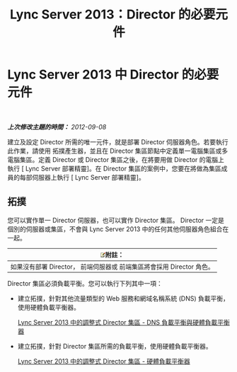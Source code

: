 ﻿---
title: Lync Server 2013：Director 的必要元件
TOCTitle: Director 的必要元件
ms:assetid: 15c7c8d4-b93f-4386-b2d1-d76dab8f801e
ms:mtpsurl: https://technet.microsoft.com/zh-tw/library/Gg398228(v=OCS.15)
ms:contentKeyID: 49290196
ms.date: 08/10/2015
mtps_version: v=OCS.15
ms.translationtype: HT
---

# Lync Server 2013 中 Director 的必要元件

 

_**上次修改主題的時間：** 2012-09-08_

建立及設定 Director 所需的唯一元件，就是部署 Director 伺服器角色。若要執行此作業，請使用 拓撲產生器，並且在 Director 集區節點中定義單一電腦集區或多電腦集區。定義 Director 或 Director 集區之後，在將要用做 Director 的電腦上執行 \[ Lync Server 部署精靈\]。在 Director 集區的案例中，您要在將做為集區成員的每部伺服器上執行 \[ Lync Server 部署精靈\]。

## 拓撲

您可以實作單一 Director 伺服器，也可以實作 Director 集區。 Director 一定是個別的伺服器或集區，不會與 Lync Server 2013 中的任何其他伺服器角色組合在一起。

<table>
<thead>
<tr class="header">
<th><img src="images/Gg398811.note(OCS.15).gif" title="note" alt="note" />附註：</th>
</tr>
</thead>
<tbody>
<tr class="odd">
<td>如果沒有部署 Director， 前端伺服器或 前端集區將會採用 Director 角色。</td>
</tr>
</tbody>
</table>


Director 集區必須負載平衡。您可以執行下列其中一項：

  - 建立拓撲，針對其他流量類型的 Web 服務和網域名稱系統 (DNS) 負載平衡，使用硬體負載平衡器。
    
    [Lync Server 2013 中的調整式 Director 集區 - DNS 負載平衡與硬體負載平衡器](lync-server-2013-scaled-director-pool-dns-load-balancing-and-hardware-load-balancer.md)

  - 建立拓撲，針對 Director 集區所需的負載平衡，使用硬體負載平衡器。
    
    [Lync Server 2013 中的調整式 Director 集區 - 硬體負載平衡器](lync-server-2013-scaled-director-pool-hardware-load-balancer.md)

